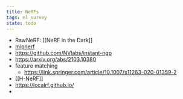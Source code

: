 ```yaml
---
title: NeRFs
tags: ml survey
state: todo
---
```


- RawNeRF: [[NeRF in the Dark]]
- [mipnerf](https://github.com/google/mipnerf)
- https://github.com/NVlabs/instant-ngp
- https://arxiv.org/abs/2103.10380
- feature matching
	- https://link.springer.com/article/10.1007/s11263-020-01359-2
- [[H-NeRF]]
- https://localrf.github.io/
- 


